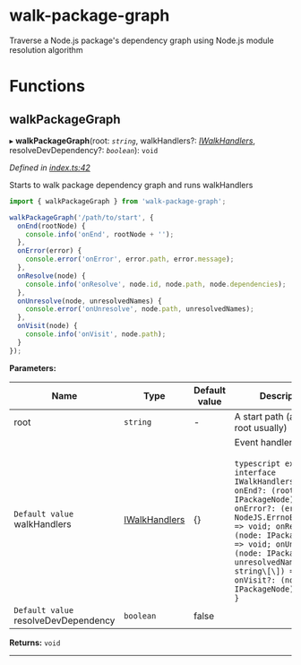 
walk-package-graph
==================

Traverse a Node.js package's dependency graph using Node.js module resolution algorithm

# Functions

<a id="walkpackagegraph"></a>

##  walkPackageGraph

▸ **walkPackageGraph**(root: *`string`*, walkHandlers?: *[IWalkHandlers](interfaces/iwalkhandlers.md)*, resolveDevDependency?: *`boolean`*): `void`

*Defined in [index.ts:42](https://github.com/ajaxlab/walk-package-graph/blob/bd8527d/src/index.ts#L42)*

Starts to walk package dependency graph and runs walkHandlers

```typescript
import { walkPackageGraph } from 'walk-package-graph';

walkPackageGraph('/path/to/start', {
  onEnd(rootNode) {
    console.info('onEnd', rootNode + '');
  },
  onError(error) {
    console.error('onError', error.path, error.message);
  },
  onResolve(node) {
    console.info('onResolve', node.id, node.path, node.dependencies);
  },
  onUnresolve(node, unresolvedNames) {
    console.error('onUnresolve', node.path, unresolvedNames);
  },
  onVisit(node) {
    console.info('onVisit', node.path);
  }
});
```

**Parameters:**

| Name | Type | Default value | Description |
| ------ | ------ | ------ | ------ |
| root | `string` | - |  A start path (a project root usually) |
| `Default value` walkHandlers | [IWalkHandlers](interfaces/iwalkhandlers.md) |  {} |  Event handlers<br><br>```typescript export interface IWalkHandlers { onEnd?: (rootNode?: IPackageNode) => void; onError?: (error: NodeJS.ErrnoException) => void; onResolve?: (node: IPackageNode) => void; onUnresolve?: (node: IPackageNode, unresolvedNames: string\[\]) => void; onVisit?: (node: IPackageNode) => void; } ``` |
| `Default value` resolveDevDependency | `boolean` | false |

**Returns:** `void`

___

